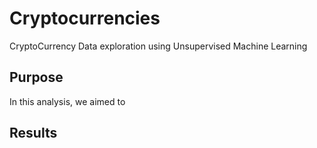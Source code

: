 # Cryptocurrencies
CryptoCurrency Data exploration using Unsupervised Machine Learning

## Purpose
In this analysis, we aimed to 

## Results

